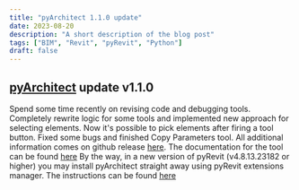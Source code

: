 ```yaml
---
title: "pyArchitect 1.1.0 update"
date: 2023-08-20
description: "A short description of the blog post"
tags: ["BIM", "Revit", "pyRevit", "Python"]
draft: false
---
```


## [pyArchitect](https://github.com/romangolev/pyArchitect) update v1.1.0

Spend some time recently on revising code and debugging tools. Completely rewrite logic for some tools and implemented new approach for selecting elements. Now it's possible to pick elements after firing a tool button. Fixed some bugs and finished Copy Parameters tool. 
All additional information comes on github release [here](https://github.com/romangolev/pyArchitect/releases/tag/v1.1.0). 
The documentation for the tool can be found [here](https://romangolev.github.io/pyArchitect/)
By the way, in a new version of pyRevit (v4.8.13.23182 or higher) you may install pyArchitect straight away using pyRevit extensions manager. The instructions can be found [here](https://pyrevitlabs.notion.site/Install-Extensions-0753ab78c0ce46149f962acc50892491) 